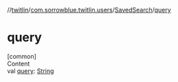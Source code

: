 //[twitlin](../../index.md)/[com.sorrowblue.twitlin.users](../index.md)/[SavedSearch](index.md)/[query](query.md)



# query  
[common]  
Content  
val [query](query.md): [String](https://kotlinlang.org/api/latest/jvm/stdlib/kotlin/-string/index.html)  



